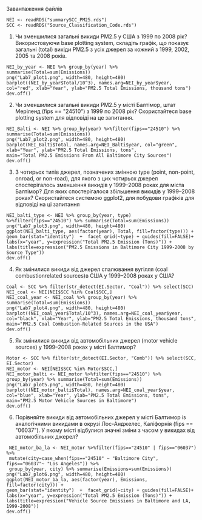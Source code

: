 Завантаження файлів
```
NEI <- readRDS("summarySCC_PM25.rds")
SCC <- readRDS("Source_Classification_Code.rds")
```

1. Чи зменшилися загальні викиди PM2.5 у США з 1999 по 2008 рік?
Використовуючи base plotting system, складіть графік, що показує загальні
(total) викіди PM2.5 з усіх джерел за кожний з 1999, 2002, 2005 та 2008
років.
```
NEI_by_year <- NEI %>% group_by(year) %>% summarise(Total=sum(Emissions))
png("Lab7_plot1.png", width=480, height=480)
barplot((NEI_by_year$Total/10^3), names.arg=NEI_by_year$year, col="red", xlab="Year", ylab="PM2.5 Total Emissions, thousand tons")
dev.off()

```
2. Чи зменшилися загальні викиди PM2.5 у місті Балтімор, штат Меріленд
(fips == "24510") з 1999 по 2008 рік? Скористайтеся base plotting system для
відповіді на це запитання.
```
NEI_Balti <- NEI %>% group_by(year) %>%filter(fips=="24510") %>% summarise(Total=sum(Emissions))
png("Lab7_plot2.png", width=480, height=480)
barplot(NEI_Balti$Total, names.arg=NEI_Balti$year, col="green", xlab="Year", ylab="PM2.5 Total Emissions, tons", 
main="Total PM2.5 Emissions From All Baltimore City Sources")
dev.off()
```
3. З чотирьох типів джерел, позначених змінною type (point, non-point, onroad, or non-road), для якого з цих чотирьох джерел спостерігалось
зменшення викидів у 1999–2008 роках для міста Балтімор? Для яких
спостерігалося збільшення викидів у 1999–2008 роках? Скористайтеся
системою ggplot2, для побудови графіків для відповіді на ці запитання
```
NEI_balti_type <- NEI %>% group_by(year, type) %>%filter(fips=="24510") %>% summarise(Total=sum(Emissions))
png("Lab7_plot3.png", width=480, height=480)
ggplot(NEI_balti_type, aes(factor(year), Total, fill=factor(type))) + 
geom_bar(stat="identity")  +  facet_grid(~type) + guides(fill=FALSE)+ 
labs(x="year", y=expression("Total PM2.5 Emission (Tons)")) + 
labs(title=expression("PM2.5 Emissions in Baltimore City 1999-2008 by Source Type"))
dev.off()
```
4. Як змінилися викиди від джерел спалювання вугілля (coal combustionrelated sources)в США у 1999–2008 роках у США?
```
Coal <- SCC %>% filter(str_detect(EI.Sector, "Coal")) %>% select(SCC)
NEI_coal <- NEI[NEI$SCC %in% Coal$SCC,]
NEI_coal_year <- NEI_coal %>% group_by(year) %>% summarise(Total=sum(Emissions))
png("Lab7_plot4.png", width=480, height=480)
barplot((NEI_coal_year$Total/10^3), names.arg=NEI_coal_year$year, col="black", xlab="Year", ylab="PM2.5 Total Emissions, thousand tons",
main="PM2.5 Coal Combustion-Related Sources in the USA")
dev.off()
```
5. Як змінилися викиди від автомобільних джерел (motor vehicle sources) у
1999–2008 роках у місті Балтимор?
```
Motor <- SCC %>% filter(str_detect(EI.Sector, "Comb")) %>% select(SCC, EI.Sector)
NEI_motor <- NEI[NEI$SCC %in% Motor$SCC,]
NEI_motor_balti <- NEI_motor %>%filter(fips=="24510") %>% group_by(year) %>% summarise(Total=sum(Emissions))
png("Lab7_plot5.png", width=480, height=480)
barplot((NEI_motor_balti$Total), names.arg=NEI_coal_year$year, col="blue", xlab="Year", ylab="PM2.5 Total Emissions, tons", 
main="PM2.5 Motor Vehicle Sources in Baltimore")
dev.off()
```
6. Порівняйте викиди від автомобільних джерел у місті Балтимор із
аналогічними викидами в окрузі Лос-Анджелес, Каліфорнія (fips ==
"06037"). У якому місті відбулися значні зміни з часом у викидах від
автомобільних джерел?
```
 NEI_motor_ba_la <- NEI_motor %>%filter(fips=="24510" | fips=="06037")  %>% 
 mutate(city=case_when(fips=="24510" ~ "Baltimore City", fips=="06037"~ "Los Angeles")) %>% 
 group_by(year, city) %>% summarise(Emissions=sum(Emissions))
png("Lab7_plot6.png", width=480, height=480)
ggplot(NEI_motor_ba_la, aes(factor(year), Emissions, fill=factor(city))) +
geom_bar(stat="identity")  +  facet_grid(~city) + guides(fill=FALSE)+ 
labs(x="year", y=expression("Total PM2.5 Emission (Tons)")) + 
labs(title=expression("Vehicle Source Emissions in Baltimore and LA, 1999-2008"))
dev.off()
```
